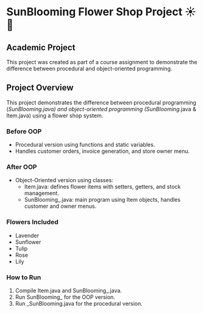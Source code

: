 # SunBlooming Flower Shop Project ☀️🌼

## Academic Project
This project was created as part of a course assignment to demonstrate the difference between procedural and object-oriented programming.

## Project Overview
This project demonstrates the difference between procedural programming (_SunBlooming.java) and object-oriented programming (SunBlooming_.java & Item.java) using a flower shop system.

### Before OOP
- Procedural version using functions and static variables.
- Handles customer orders, invoice generation, and store owner menu.

### After OOP
- Object-Oriented version using classes:
  - Item.java: defines flower items with setters, getters, and stock management.
  - SunBlooming_.java: main program using Item objects, handles customer and owner menus.
  
### Flowers Included
- Lavender
- Sunflower
- Tulip
- Rose
- Lily

### How to Run
1. Compile Item.java and SunBlooming_.java.
2. Run SunBlooming_ for the OOP version.
3. Run _SunBlooming.java for the procedural version.
